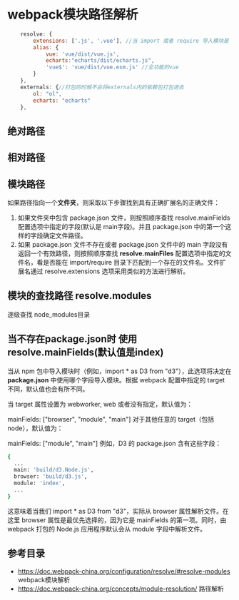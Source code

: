 # webpack模块路径解析

```javascript
    resolve: {
        extensions: ['.js', '.vue'], //当 import 或者 require 导入模块是 omit了后缀名，按照数组中指定后缀的寻找模块
        alias: {
            vue: 'vue/dist/vue.js',
            echarts:"echarts/dist/echarts.js",
            'vue$': 'vue/dist/vue.esm.js' //全功能的vue
        }
    },
    externals: {//打包的时候不会将externals内的依赖包打包进去 
        ol: "ol",
        echarts: "echarts"
    },
```

## 绝对路径
## 相对路径
## 模块路径

如果路径指向一个**文件夹**，则采取以下步骤找到具有正确扩展名的正确文件：

1. 如果文件夹中包含 package.json 文件，则按照顺序查找 resolve.mainFields 配置选项中指定的字段(默认是 main字段)。并且 package.json 中的第一个这样的字段确定文件路径。
2. 如果 package.json 文件不存在或者 package.json 文件中的 main 字段没有返回一个有效路径，则按照顺序查找 **resolve.mainFiles** 配置选项中指定的文件名，看是否能在 import/require 目录下匹配到一个存在的文件名。文件扩展名通过 resolve.extensions 选项采用类似的方法进行解析。

## 模块的查找路径 resolve.modules
逐级查找 node_modules目录

## 当不存在package.json时 使用resolve.mainFields(默认值是index)
当从 npm 包中导入模块时（例如，import * as D3 from "d3"），此选项将决定在 **package.json** 中使用哪个字段导入模块。根据 webpack 配置中指定的 target 不同，默认值也会有所不同。

当 target 属性设置为 webworker, web 或者没有指定，默认值为：

mainFields: ["browser", "module", "main"]
对于其他任意的 target（包括 node），默认值为：

mainFields: ["module", "main"]
例如，D3 的 package.json 含有这些字段：
```bash
{
  ...
  main: 'build/d3.Node.js',
  browser: 'build/d3.js',
  module: 'index',
  ...
}
```
这意味着当我们 import * as D3 from "d3"，实际从 browser 属性解析文件。在这里 browser 属性是最优先选择的，因为它是 mainFields 的第一项。同时，由 webpack 打包的 Node.js 应用程序默认会从 module 字段中解析文件。



## 参考目录
- https://doc.webpack-china.org/configuration/resolve/#resolve-modules webpack模块解析
- https://doc.webpack-china.org/concepts/module-resolution/ 路径解析